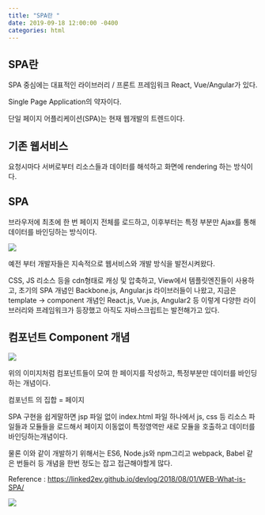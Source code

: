 ```yaml
---
title: "SPA란 "
date: 2019-09-18 12:00:00 -0400
categories: html
---
```


## SPA란

SPA 중심에는 대표적인 라이브러리 / 프론트 프레임워크 React, Vue/Angular가 있다.

Single Page Application의 약자이다.

단일 페이지 어플리케이션(SPA)는 현재 웹개발의 트렌드이다. 

## 기존 웹서비스

요청시마다 서버로부터 리소스들과 데이터를 해석하고 화면에 rendering 하는 방식이다.

## SPA 

브라우저에 최초에 한 번 페이지 전체를 로드하고, 이후부터는 특정 부분만 Ajax를 통해 데이터를 바인딩하는 방식이다. 

![](https://linked2ev.github.io/assets/img/devlog/201808/2018-08-01-SPA-step1.png)

예전 부터 개발자들은 지속적으로 웹서비스와 개발 방식을 발전시켜왔다.

CSS, JS 리소스 등을 cdn형태로 캐싱 및 압축하고, View에서 템플릿엔진들이 사용하고, 초기의 SPA 개념인 Backbone.js, Angular.js 라이브러들이 나왔고, 지금은 template -> component 개념인 React.js, Vue.js, Angular2 등 이렇게 다양한 라이브러리와 프레임워크가 등장했고 아직도 자바스크립트는 발전해가고 있다. 

## 컴포넌트 Component 개념

![](https://linked2ev.github.io/assets/img/devlog/201808/2018-08-01-SPA-step2.png)

위의 이미지처럼 컴포넌트들이 모여 한 페이지를 작성하고, 특정부분만 데이터를 바인딩하는 개념이다. 

컴포넌트 의 집합 = 페이지 

SPA 구현을 쉽게말하면 jsp 파일 없이 index.html 파일 하나에서 js, css 등 리소스 파일들과 모듈들을 로드해서 페이지 이동없이 특정영역만 새로 모듈을 호출하고 데이터를 바인딩하는개념이다. 

물론 이와 같이 개발하기 위해서는 ES6, Node.js와 npm그리고 webpack, Babel 같은 번들러 등 개념을 한번 정도는 잡고 접근해야할게 많다.


Reference : https://linked2ev.github.io/devlog/2018/08/01/WEB-What-is-SPA/

![](https://image.slidesharecdn.com/angularreactvue-170827060917/95/angular-react-vue-85-1024.jpg?cb=1528933559)

